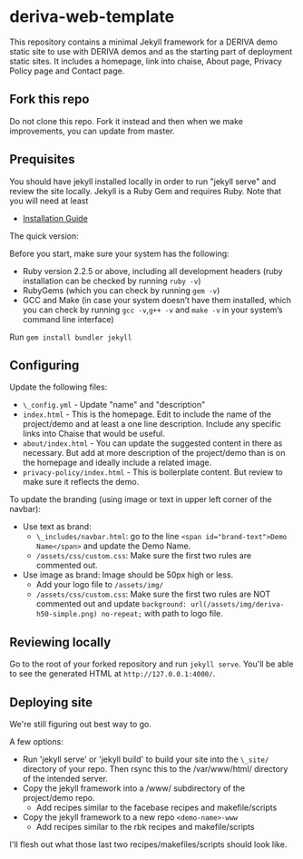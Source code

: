 # deriva-web-template

This repository contains a minimal Jekyll framework for a DERIVA demo static site to use with DERIVA demos and as the starting part of deployment static sites. It includes a homepage, link into chaise, About page, Privacy Policy page and Contact page.

## Fork this repo

Do not clone this repo. Fork it instead and then when we make improvements, you can update from master.

## Prequisites

You should have jekyll installed locally in order to run "jekyll serve" and review the site locally. Jekyll is a Ruby Gem and requires Ruby. Note that you will need at least 

- [Installation Guide](https://jekyllrb.com/docs/installation/)

The quick version:

Before you start, make sure your system has the following:

- Ruby version 2.2.5 or above, including all development headers (ruby installation can be checked by running ```ruby -v```)
- RubyGems (which you can check by running ```gem -v```)
- GCC and Make (in case your system doesn’t have them installed, which you can check by running ```gcc -v```,```g++ -v``` and ```make -v``` in your system’s command line interface)

Run ```gem install bundler jekyll```

## Configuring

Update the following files:

- `\_config.yml` - Update "name" and "description"
- `index.html` - This is the homepage. Edit to include the name of the project/demo and at least a one line description. Include any specific links into Chaise that would be useful.
- `about/index.html` - You can update the suggested content in there as necessary. But add at more description of the project/demo than is on the homepage and ideally include a related image.
- `privacy-policy/index.html` - This is boilerplate content. But review to make sure it reflects the demo.

To update the branding (using image or text in upper left corner of the navbar):

- Use text as brand: 
    - `\_includes/navbar.html`: go to the line `<span id="brand-text">Demo Name</span>` and update the Demo Name.
    - `/assets/css/custom.css`: Make sure the first two rules are commented out.
- Use image as brand: Image should be 50px high or less.
    - Add your logo file to `/assets/img/`
    - `/assets/css/custom.css`: Make sure the first two rules are NOT commented out and update `background: url(/assets/img/deriva-h50-simple.png) no-repeat;` with path to logo file.
    
## Reviewing locally

Go to the root of your forked repository and run `jekyll serve`. You'll be able to see the generated HTML at `http://127.0.0.1:4000/`.

## Deploying site

We're still figuring out best way to go.

A few options:
- Run 'jekyll serve' or 'jekyll build' to build your site into the `\_site/` directory of your repo. Then rsync this to the /var/www/html/ directory of the intended server. 
- Copy the jekyll framework into a /www/ subdirectory of the project/demo repo.
    - Add recipes similar to the facebase recipes and makefile/scripts
- Copy the jekyll framework to a new repo `<demo-name>-www`
    - Add recipes similar to the rbk recipes and makefile/scripts

I'll flesh out what those last two recipes/makefiles/scripts should look like.